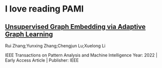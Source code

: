 # I love reading PAMI

## [Unsupervised Graph Embedding via Adaptive Graph Learning](/Adaptive%20Graph%20Learning.md)

Rui Zhang;Yunxing Zhang;Chengjun Lu;Xuelong Li

IEEE Transactions on Pattern Analysis and Machine Intelligence
Year: 2022 | Early Access Article | Publisher: IEEE
